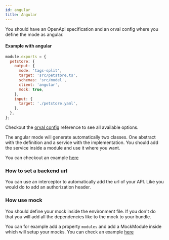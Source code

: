 ```yaml
---
id: angular
title: Angular
---
```


You should have an OpenApi specification and an orval config where you define the mode as angular.

#### Example with angular

```js
module.exports = {
  petstore: {
    output: {
      mode: 'tags-split',
      target: 'src/petstore.ts',
      schemas: 'src/model',
      client: 'angular',
      mock: true,
    },
    input: {
      target: './petstore.yaml',
    },
  },
};
```

Checkout the [orval config](../reference/orval-config) reference to see all available options.

The angular mode will generate automatically two classes. One abstract with the definition and a service with the implementation. You should add the service inside a module and use it where you want.

You can checkout an example <a href="https://github.com/anymaniax/orval/tree/master/samples/angular-app" target="_blank">here</a>

### How to set a backend url

You can use an interceptor to automatically add the url of your API. Like you would do to add an authorization header.

### How use mock

You should define your mock inside the environment file. If you don't do that you will add all the dependencies like to the mock to your bundle.

You can for example add a property `modules` and add a MockModule inside which will setup your mocks. You can check an example <a href="https://github.com/anymaniax/orval/tree/master/samples/angular-app/src/api/mocks" target="_blank">here</a>
